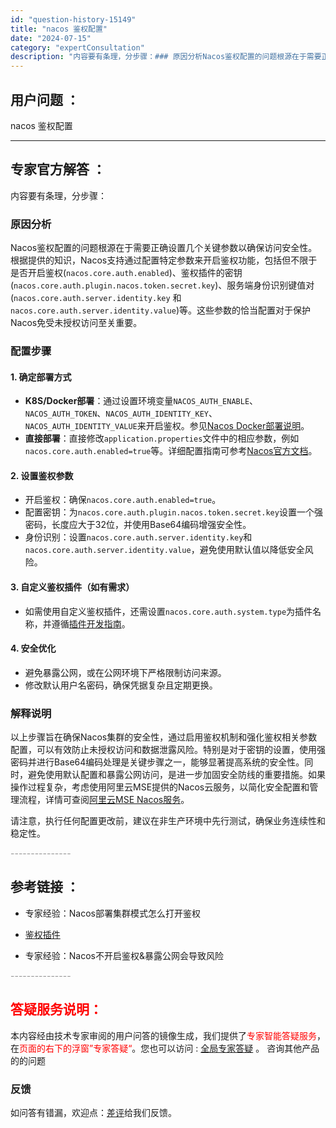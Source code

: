 ```yaml
---
id: "question-history-15149"
title: "nacos 鉴权配置"
date: "2024-07-15"
category: "expertConsultation"
description: "内容要有条理，分步骤：### 原因分析Nacos鉴权配置的问题根源在于需要正确设置几个关键参数以确保访问安全性。根据提供的知识，Nacos支持通过配置特定参数来开启鉴权功能，包括但不限于是否开启鉴权(`nacos.core.auth.enabled`)、鉴权插件的密钥(`nacos.core.aut"
---
```


## 用户问题 ： 
 nacos 鉴权配置  

---------------
## 专家官方解答 ：

内容要有条理，分步骤：

### 原因分析
Nacos鉴权配置的问题根源在于需要正确设置几个关键参数以确保访问安全性。根据提供的知识，Nacos支持通过配置特定参数来开启鉴权功能，包括但不限于是否开启鉴权(`nacos.core.auth.enabled`)、鉴权插件的密钥(`nacos.core.auth.plugin.nacos.token.secret.key`)、服务端身份识别键值对(`nacos.core.auth.server.identity.key` 和 `nacos.core.auth.server.identity.value`)等。这些参数的恰当配置对于保护Nacos免受未授权访问至关重要。

### 配置步骤
#### 1. 确定部署方式
- **K8S/Docker部署**：通过设置环境变量`NACOS_AUTH_ENABLE`、`NACOS_AUTH_TOKEN`、`NACOS_AUTH_IDENTITY_KEY`、`NACOS_AUTH_IDENTITY_VALUE`来开启鉴权。参见[Nacos Docker部署说明](https://github.com/nacos-group/nacos-docker)。
- **直接部署**：直接修改`application.properties`文件中的相应参数，例如`nacos.core.auth.enabled=true`等。详细配置指南可参考[Nacos官方文档](https://nacos.io/docs/latest/guide/user/auth/)。

#### 2. 设置鉴权参数
- 开启鉴权：确保`nacos.core.auth.enabled=true`。
- 配置密钥：为`nacos.core.auth.plugin.nacos.token.secret.key`设置一个强密码，长度应大于32位，并使用Base64编码增强安全性。
- 身份识别：设置`nacos.core.auth.server.identity.key`和`nacos.core.auth.server.identity.value`，避免使用默认值以降低安全风险。

#### 3. 自定义鉴权插件（如有需求）
- 如需使用自定义鉴权插件，还需设置`nacos.core.auth.system.type`为插件名称，并遵循[插件开发指南](https://nacos.io/docs/latest/plugin/auth-plugin/)。

#### 4. 安全优化
- 避免暴露公网，或在公网环境下严格限制访问来源。
- 修改默认用户名密码，确保凭据复杂且定期更换。

### 解释说明
以上步骤旨在确保Nacos集群的安全性，通过启用鉴权机制和强化鉴权相关参数配置，可以有效防止未授权访问和数据泄露风险。特别是对于密钥的设置，使用强密码并进行Base64编码处理是关键步骤之一，能够显著提高系统的安全性。同时，避免使用默认配置和暴露公网访问，是进一步加固安全防线的重要措施。如果操作过程复杂，考虑使用阿里云MSE提供的Nacos云服务，以简化安全配置和管理流程，详情可查阅[阿里云MSE Nacos服务](https://nacos.io/cloud/?from=wuyi)。

请注意，执行任何配置更改前，建议在非生产环境中先行测试，确保业务连续性和稳定性。


<font color="#949494">---------------</font> 


## 参考链接 ：

* 专家经验：Nacos部署集群模式怎么打开鉴权 
 
 * [鉴权插件](https://nacos.io/docs/latest/plugin/auth-plugin)
 
 * 专家经验：Nacos不开启鉴权&暴露公网会导致风险 


 <font color="#949494">---------------</font> 
 


## <font color="#FF0000">答疑服务说明：</font> 

本内容经由技术专家审阅的用户问答的镜像生成，我们提供了<font color="#FF0000">专家智能答疑服务</font>，在<font color="#FF0000">页面的右下的浮窗”专家答疑“</font>。您也可以访问 : [全局专家答疑](https://answer.opensource.alibaba.com/docs/intro) 。 咨询其他产品的的问题

### 反馈
如问答有错漏，欢迎点：[差评](https://ai.nacos.io/user/feedbackByEnhancerGradePOJOID?enhancerGradePOJOId=16226)给我们反馈。
